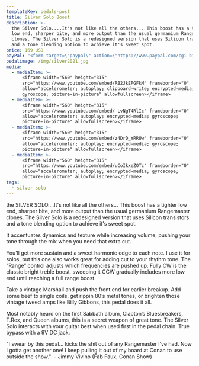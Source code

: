 ```yaml
---
templateKey: pedals-post
title: Silver Solo Boost
description: >-
  the Silver Solo....It's not like all the others... This boost has a tighter
  low end, sharper bite, and more output than the usual germanium Rangemaster
  clones. The Silver Solo is a redesigned version that uses Silicon transistors
  and a tone blending option to achieve it's sweet spot.
price: 169 USD
payPal: "<form target=\"paypal\" action=\"https://www.paypal.com/cgi-bin/webscr\" method=\"post\">\n<input type=\"hidden\" name=\"cmd\" value=\"_s-xclick\">\n<input type=\"hidden\" name=\"hosted_button_id\" value=\"KUCRGU2K57246\">\n<table>\n<tr><td><input type=\"hidden\" name=\"on0\" value=\"Buy Now\">Buy Now</td></tr><tr><td><select name=\"os0\">\n\t<option value=\"Silver Solo\">Silver Solo $169.00 USD</option>\n</select> </td></tr>\n</table>\n<input type=\"hidden\" name=\"currency_code\" value=\"USD\">\n<input type=\"image\" src=\"https://www.paypalobjects.com/en_US/i/btn/btn_cart_LG.gif\" border=\"0\" name=\"submit\" alt=\"PayPal - The safer, easier way to pay online!\">\n<img alt=\"\" border=\"0\" src=\"https://www.paypalobjects.com/en_US/i/scr/pixel.gif\" width=\"1\" height=\"1\">\n</form>\n\n"
pedalimage: /img/silver2021.jpg
media:
  - mediaItem: >-
      <iframe width="560" height="315"
      src="https://www.youtube.com/embed/RB2JkEPGFkM" frameborder="0"
      allow="accelerometer; autoplay; clipboard-write; encrypted-media;
      gyroscope; picture-in-picture" allowfullscreen></iframe>
  - mediaItem: >-
      <iframe width="560" height="315"
      src="https://www.youtube.com/embed/-LvNgT4RlIc" frameborder="0"
      allow="accelerometer; autoplay; encrypted-media; gyroscope;
      picture-in-picture" allowfullscreen></iframe>
  - mediaItem: >-
      <iframe width="560" height="315"
      src="https://www.youtube.com/embed/z4DrD_YRRUw" frameborder="0"
      allow="accelerometer; autoplay; encrypted-media; gyroscope;
      picture-in-picture" allowfullscreen></iframe>
  - mediaItem: >-
      <iframe width="560" height="315"
      src="https://www.youtube.com/embed/uCoIkxeZOTc" frameborder="0"
      allow="accelerometer; autoplay; encrypted-media; gyroscope;
      picture-in-picture" allowfullscreen></iframe>
tags:
  - silver solo
---
```



the SILVER SOLO....It's not like all the others... This boost has a tighter low end, sharper bite, and more output than the usual germanium Rangemaster clones. The Silver Solo is a redesigned version that uses Silicon transistors and a tone blending option to achieve it's sweet spot.

It accentuates dynamics and texture while increasing volume, pushing your tone through the mix when you need that extra cut.

You’ll get more sustain and a sweet harmonic edge to each note. I use it for solos, but this one also works great for adding cut to your rhythm tone. The “Range” control adjusts which frequencies are pushed up. Fully CW is the classic bright treble boost, sweeping it CCW gradually includes more low end until reaching a full range boost.

Take a vintage Marshall and push the front end for earlier breakup. Add some beef to single coils, get rippin 80’s metal tones, or brighten those vintage tweed amps like Billy Gibbons, this pedal does it all.

Most notably heard on the first Sabbath album, Clapton’s Bluesbreakers, T.Rex, and Queen albums, this is a secret weapon of great tone. The Silver Solo interacts with your guitar best when used first in the pedal chain. True bypass with a 9V DC jack.

"I swear by this pedal... kicks the shit out of any Rangemaster I've had. Now I gotta get another one! I keep pulling it out of my board at Conan to use outside the show."  - Jimmy Vivino (Fab Faux, Conan Show)

